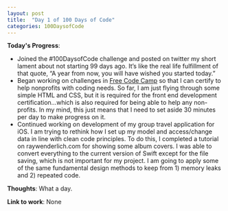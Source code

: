 ```yaml
---
layout: post
title:  "Day 1 of 100 Days of Code"
categories: 100DaysofCode
---
```


**Today's Progress**:
+ Joined the #100DaysofCode challenge and posted on twitter my short lament about not starting 99 days ago. It’s like the real life fulfillment of that quote, “A year from now, you will have wished you started today.” 
+ Began working on challenges in [Free Code Camp]( https://www.freecodecamp.org)  so that I can certify to help nonprofits with coding needs. So far, I am just flying through some simple HTML and CSS, but it is required for the front end development certification…which is also required for being able to help any non-profits. In my mind, this just means that I need to set aside 30 minutes per day to make progress on it. 
+ Continued working on development of my group travel application for iOS. I am trying to rethink how I set up my model and access/change data in line with clean code principles. To do this, I completed a tutorial on raywenderlich.com for showing some album covers. I was able to convert everything to the current version of Swift except for the file saving, which is not important for my project. I am going to apply some of the same fundamental design methods to keep from 1) memory leaks and 2) repeated code.

**Thoughts**: What a day.

**Link to work**: None